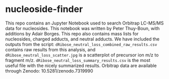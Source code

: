 # nucleoside-finder

This repo contains an Jupyter Notebook used to search Orbitrap LC-MS/MS data for nucleosides. This notebook was written by Peter Thuy-Boun, with additions by Adair Borges. This repo also contains mass lists for nucleosides, charged adducts, and neutral adducts. We have included the outputs from the script: `dRibose_neutral_loss_combined_raw_results.csv` contains raw results from this analysis, and `dRibose_neutral_loss_scatter.jpg` is a scatterplot of precursor ion m/z to fragment m/z. `dRibose_neutral_loss_summary_results.csv` is the most useful file with the nicely summarized results. Orbitrap data are available through Zenodo: 10.5281/zenodo.7319990
  
